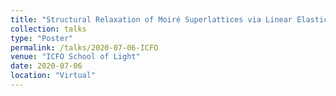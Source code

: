```yaml
---
title: "Structural Relaxation of Moiré Superlattices via Linear Elastic Dislocation Theory"
collection: talks
type: "Poster"
permalink: /talks/2020-07-06-ICFO
venue: "ICFO School of Light"
date: 2020-07-06
location: "Virtual"
---
```


<!-- This is a description of your talk, which is a markdown files that can be all markdown-ified like any other post. Yay markdown! -->
